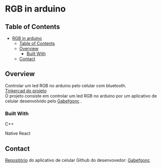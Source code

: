 # RGB in arduino

## Table of Contents

- [RGB in arduino](#RGB-in-arduino)
  - [Table of Contents](#table-of-contents)
  - [Overview](#overview)
    - [Built With](#built-with)
  - [Contact](#contact)

## Overview

Controlar um led RGB no arduino pelo celular com bluetooth. <br>
  [Tinkercad do projeto](https://www.tinkercad.com/things/8AjkzmKEjiw-terrific-migelo/editel?sharecode=gwWSomQH8ttt_yH8Xsy73RaZkZ4Fx5_QIbO38gi2s0s) <br>
  O projeto consiste em controlar um led RGB no arduino por um aplicativo de celular desenvolvido pelo [Gabefgonc](https://github.com/gabefgonc) . <br>

### Built With

C++

Native React

## Contact

[Repositório](https://github.com/gabefgonc/ledrgb-remote) do aplicativo de celular
Github do desenvovedor: [Gabefgonc](https://github.com/gabefgonc)
